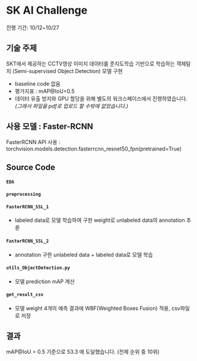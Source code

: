 # SK AI Challenge
진행 기간: 10/12~10/27
## 기술 주제  
SKT에서 제공하는 CCTV영상 이미지 데이터를 준지도학습 기반으로 학습하는 객체탐지 (Semi-supervised Object Detection) 모델 구현

* baseline code 없음  
* 평가지표 : mAP@IoU=0.5  
* 데이터 유출 방지와 GPU 할당을 위해 별도의 워크스페이스에서 진행하였습니다. *(그래서 파일을 pdf로 업로드 할 수밖에 없었습니다.)*  


## 사용 모델 : Faster-RCNN
FasterRCNN API 사용 : torchvision.models.detection.fasterrcnn_resnet50_fpn(pretrained=True) 

## Source Code  
#### `EDA`  
#### `preprocessing`
          
#### `FasterRCNN_SSL_1`  
- labeled data로 모델 학습하여 구한 weight로 unlabeled data의 annotation 추론  

#### `FasterRCNN_SSL_2  `  
- annotation 구한 unlabeled data + labeled data로 모델 학습  

#### `utils_ObjectDetection.py  `  
- 모델 prediction mAP 계산  

#### `get_result_csv  `  
- 모델 weight 4개의 예측 결과에 WBF(Weighted Boxes Fusion) 적용, csv파일로 저장

## 결과
mAP@IoU = 0.5 기준으로 53.3 에 도달했습니다. (전체 순위 중 10위)

